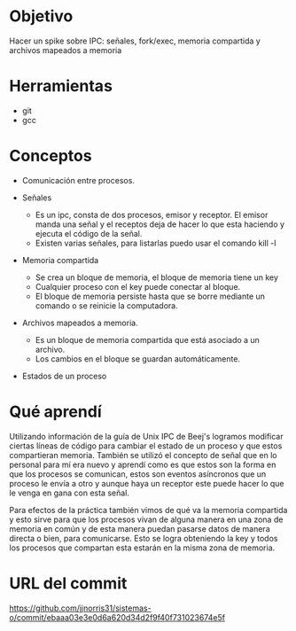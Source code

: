 # Objetivo
Hacer un spike sobre IPC: señales, fork/exec, memoria compartida y archivos mapeados a memoria

# Herramientas
+ git
+ gcc

# Conceptos
+ Comunicación entre procesos.

+ Señales

  + Es un ipc, consta de dos procesos, emisor y receptor.
  El emisor manda una señal y el receptos deja de hacer lo que esta haciendo y ejecuta el código de la señal.
  + Existen varias señales, para listarlas puedo usar el comando kill -l
  
 + Memoria compartida
    + Se crea un bloque de memoria, el bloque de memoria tiene un key
    + Cualquier proceso con el key puede conectar al bloque.
    + El bloque de memoria persiste hasta que se borre mediante un comando o se reinicie la computadora.
    
+ Archivos mapeados a memoria.
    + Es un bloque de memoria compartida que está asociado a un archivo.
    + Los cambios en el bloque se guardan automáticamente.
    

+ Estados de un proceso

# Qué aprendí

Utilizando información de la guía de Unix IPC de Beej's logramos modificar ciertas líneas de código para cambiar el estado de un proceso y que estos compartieran memoria. También se utilizó el concepto de señal que en lo personal para mí era nuevo y aprendí como es que estos son la forma en que los procesos se comunican, estos son eventos asíncronos que un proceso le envía a otro y aunque haya un receptor este puede hacer lo que le venga en gana con esta señal. 

Para efectos de la práctica también vimos de qué va la memoria compartida y esto sirve para que los procesos vivan de alguna manera en una zona de memoria en común y de esta manera puedan pasarse datos de manera directa o bien, para comunicarse. Esto se logra obteniendo la key y todos los procesos que compartan esta estarán en la misma zona de memoria. 

# URL del commit
https://github.com/jjnorris31/sistemas-o/commit/ebaaa03e3e0d6a620d34d2f9f40f731023674e5f
